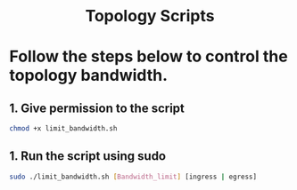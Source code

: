 <br />
<p align="center">
  <h1 align="center">Topology Scripts</h3>
</p>

# Follow the steps below to control the topology bandwidth.

## 1. Give permission to the script

```sh
chmod +x limit_bandwidth.sh
```

## 1. Run the script using sudo

```sh
sudo ./limit_bandwidth.sh [Bandwidth_limit] [ingress | egress]
```
